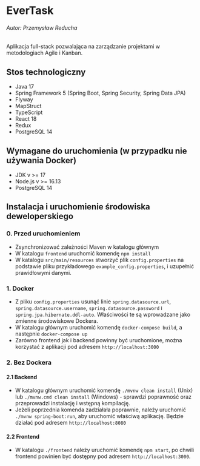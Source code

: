 # EverTask
###### Autor: Przemysław Reducha

Aplikacja full-stack pozwalająca na 
zarządzanie projektami w metodologiach Agile i Kanban.

## Stos technologiczny
- Java 17
- Spring Framework 5 (Spring Boot, Spring Security, Spring Data JPA)
- Flyway
- MapStruct
- TypeScript
- React 18
- Redux
- PostgreSQL 14

## Wymagane do uruchomienia (w przypadku nie używania Docker)

- JDK v >= 17
- Node.js v >= 16.13
- PostgreSQL 14

## Instalacja i uruchomienie środowiska deweloperskiego
### 0. Przed uruchomieniem

- Zsynchronizować zależności Maven w katalogu głównym
- W katalogu `frontend` uruchomić komendę `npm install`
- W katalogu `src/main/resources` stworzyć plik `config.properties` na podstawie pliku przykładowego
`example_config.properties`, i uzupełnić prawidłowymi danymi.

### 1. Docker
- Z pliku `config.properties` usunąć linie `spring.datasource.url`, `spring.datasource.username`, 
`spring.datasource.password` i `spring.jpa.hibernate.ddl-auto`. Właściwości te są wprowadzane jako zmienne
środowiskowe Dockera.
- W katalogu głównym uruchomić komendę `docker-compose build`, a następnie `docker-compose up`
- Zarówno frontend jak i backend powinny być uruchomione, można korzystać z aplikacji pod adresem `http://localhost:3000`

### 2. Bez Dockera
#### 2.1 Backend
- W katalogu głównym uruchomić komendę `./mvnw clean install` (Unix) lub `./mvnw.cmd clean install` (Windows) - sprawdzi poprawność oraz
przeprowadzi instalację i wstępną kompilację. 
- Jeżeli poprzednia komenda zadziałała poprawnie, należy uruchomić `./mvnw spring-boot:run`, aby uruchomić właściwą aplikację.
Będzie działać pod adresem `http://localhost:8080`

#### 2.2 Frontend
- W katalogu `./frontend` należy uruchomić komendę `npm start`, po chwili
frontend powinien być dostępny pod adresem `http://localhost:3000`.